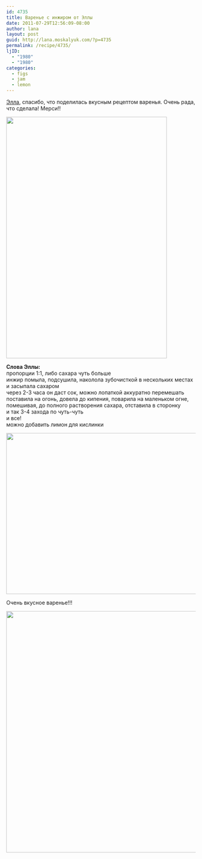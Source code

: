 ```yaml
---
id: 4735
title: Варенье с инжиром от Эллы
date: 2011-07-29T12:56:09-08:00
author: lana
layout: post
guid: http://lana.moskalyuk.com/?p=4735
permalink: /recipe/4735/
ljID:
  - "1980"
  - "1980"
categories:
  - figs
  - jam
  - lemon
---
```

[Элла](http://bezim.livejournal.com/), спасибо, что поделилась вкусным рецептом варенья. Очень рада, что сделала! Мерси!!

<img loading="lazy" class="alignnone" title="fig jam" src="http://farm7.static.flickr.com/6022/5988668970_0a652b2066_z.jpg" alt="" width="427" height="640" /> 

**Слова Эллы:**  
пропорции 1:1, либо сахара чуть больше  
инжир помыла, подсушила, наколола зубочисткой в нескольких местах и засыпала сахаром  
через 2-3 часа он даст сок, можно лопаткой аккуратно перемешать  
поставила на огонь, довела до кипения, поварила на маленьком огне, помешивая, до полного растворения сахара, отставила в сторонку  
и так 3-4 захода по чуть-чуть  
и все!  
можно добавить лимон для кислинки

<img loading="lazy" class="alignnone" title="fig jam" src="http://farm7.static.flickr.com/6129/5988107055_471845cf9a_z.jpg" alt="" width="640" height="427" /> 

Очень вкусное варенье!!!

<img loading="lazy" class="alignnone" title="fig jam" src="http://farm7.static.flickr.com/6001/5988669350_70e17e7bff_z.jpg" alt="" width="638" height="640" />